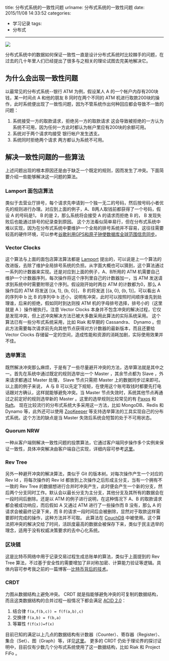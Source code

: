 title: 分布式系统的一致性问题
urlname: 分布式系统的一致性问题
date: 2015/11/08 14:33:52
categories:
- 学习记录
tags:
- 分布式

---
![](https://image.covertness.me/fenbushixitong_cap.svg)

分布式系统中的数据如何保证一致性一直是设计分布式系统时比较棘手的问题，在过去的几十年里人们已经提出了很多与之相关的理论试图去完美地解决它。
<!-- more -->

## 为什么会出现一致性问题
以最常见的分布式系统--银行 ATM 为例，假设某人 A 的一个帐户内存有200块钱，某一时间点 A 和他的朋友 B 同时在两个不同的 ATM 机进行取款200块的操作，此时系统便出现了一致性问题，因为不管系统作出何种回应都会导致不一致的问题：
1. 系统接受一方的取款请求，拒绝另一方的取款请求
    这会导致被拒绝的一方认为系统不可用，因为任何一方此时都认为帐户里应有200块的余额可用。
2. 系统对于两个请求均接受
    银行帐户发生透支。
3. 系统同时拒绝两个请求
    两方都认为系统不可用。

## 解决一致性问题的一些算法
上述问题出现的根本原因还是由于缺乏一个既定的规则，因而发生了冲突。下面简要介绍一些能够解决这一问题的算法。

### Lamport 面包店算法
类似于去营业厅排号，每个请求先申请到一个独一无二的号码，然后按号码小者优先的规则进行办理。对应到上面的例子，A、B两人取钱前都获得了一个号码，假设 A 的号码是1， B 的是 2，那么系统将会接受 A 的请求而拒绝 B 的， B 发现失败后也能通过排号的纪录查到原因。
这个方法看似简单易行，但在分布式系统中难以实现，因为在分布式系统中要维护一个全局的排号系统并不容易，这往往需要较高的硬件环境，可以参考[谷歌利用GPS和原子钟使数据库全球范围信息同步](http://www.ithome.com/html/it/25938.htm)。

### Vector Clocks
这个算法与上面的面包店算法算法都是 [Lamport](https://en.wikipedia.org/wiki/Leslie_Lamport) 提出的，可以说是上一个算法的改进版，去除了维护全局排号系统的负担。从字面大概也可以猜到，这个算法通过一系列的计数器来实现。还是对应到上面的例子，A、B所用的 ATM 机需要自己维护一个计数器序列，每次操作将这个序列里自己的计数器加一，当 ATM 发送请求到系统中时需要附带这个序列。假设刚开始时两台 ATM 的计数都为0，那么 A 操作后的 ATM 将发送 [{a, 1}, {b, 0}]， B 的将发送 [{a, 0}, {b, 1}]，可以看出 A 的序列中 b 比 B 的序列中 b 还小，说明有冲突，此时可以按照时间顺序谁先到处理谁，后来的拒绝，假如同时到达则按 ATM 机的字母排号选择，排号小的（这里就是 A ）操作被执行。注意 Vector Clocks 本身并不包含冲突的解决过程，它仅是发现冲突，但上述冲突解决方法已被大多数采用此算法的实际系统采用。
这个算法已有一些分布式系统采用，比如 Riak 和早期的 Cassandra、 Dynamo 。但此方法需要每次请求前先向其他节点获得对方计数器的最新版本，而且还要给 Vector Clocks 存储留一定的空间，造成性能和资源的消耗加剧，实际使用效果并不佳。

### 选举算法
既然解决冲突那么麻烦，于是有了一些尽量避开冲突的方法，选举算法就是其中之一。首先在系统中通过既定的规则选举出一个 Master ，其余节点都为 Slave ，外来请求都通过 Master 处理， Slave 节点只需把 Master 上的数据同步过来即可。以上面的例子来说， A 与 B 可以先定下规矩，在使用这个账号取钱时都要先打电话跟对方确认，这样就能够避免冲突。当 Master 节点失效时，系统其他节点再通过之前定好的规则选举新的 Master 。这里的选举规则比较常见的有 [Paxos](http://zh.wikipedia.org/wiki/Paxos%E7%AE%97%E6%B3%95) 和 [Raft](http://blog.csdn.net/cszhouwei/article/details/38374603)。
现在比较流行的分布式系统大多采用这一方法，比如 MongoDB、Redis 和 Dynamo 等，此外还可以使用 [ZooKeeper](https://zookeeper.apache.org/) 等支持选举算法的工具实现自己的分布式系统。这个方法的缺点是当 Master 失效后系统会短暂的处于不可用状态。

### Quorum NRW
一种从客户端侧解决一致性问题的投票算法，它通过客户端同步操作多个实例来保证一致性，具体冲突解决由客户端自己实现，详细内容可参考[这里](http://blog.csdn.net/dellme99/article/details/15432249)。

### Rev Tree
另外一种避开冲突的解决算法，类似于 Git 的版本树。对每次操作产生一个对应的 Rev Id ，将每次操作的 Rev Id 都放到上次操作之后形成主分支，当有一个拥有不一致的 Rev Tree 的数据想进行合并时冲突产生，此时便会产生一个新的分支，然后两个分支同时工作。默认会以最长分支为主分支，其他分支及其所有的数据会在一段时间后删除。还是以 ATM 的例子进行说明，在这种情况下 A、B 的取款请求都会被成功响应，而后假如 A 又通过 ATM 进行了一些操作而 B 没有，那么 A 的请求会被最终记录下来，而 B 的请求一段时间后会被删除，显然对于取款这样需要即时完成的操作，这种方法并不可取。
此算法在 [CouchDB](http://couchdb.apache.org/) 中被使用。这个算法把冲突的解决交给了时间，活跃度最高的数据会被保存下来，类似于民主选举的理念，适用于没有权威决策要求的去中心化系统。

### 区块链
这是比特币网络中用于记录交易过程生成总账单的算法，类似于上面提到的 Rev Tree 算法，不过基于安全性的需要增加了非对称加密、计算能力验证等逻辑。具体内容可参考我之前的一篇博客--[比特币背后的技术](http://covertness.me/2015/08/02/%E6%AF%94%E7%89%B9%E5%B8%81%E8%83%8C%E5%90%8E%E7%9A%84%E6%8A%80%E6%9C%AF/)。

### CRDT
力图从数据结构上避免冲突。 CRDT 就是指能够避免冲突的可复制的数据结构，而且这类数据结构的合并过程一般情况下都会满足 [ACID 2.0](https://lostechies.com/jimmybogard/2013/06/06/acid-2-0-in-action/)：
1. 结合律 `f(a,f(b,c)) = f(f(a,b),c)`
2. 交换律 `f(a,b) = f(b,a)`
3. 等冪性 `f(f(x))=f(x)`

目前已知的满足以上几点的数据结构有计数器（Counter）、寄存器（Register）、集合（Set）、图（Graph）等，详见[这里](https://github.com/pfraze/crdt_notes)。
更多的 CRDT 仍处于理论界的探讨证明中，目前仅有少数几个分布式系统使用了这一数据结构，比如 Riak 和 Project FiFo 。